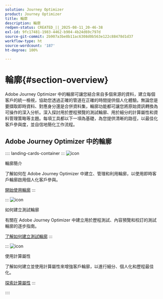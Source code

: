 ```yaml
---
solution: Journey Optimizer
product: Journey Optimizer
title: 輪廓
description: 輪廓
redpen-status: CREATED_||_2025-08-11_20-46-38
exl-id: 9fc17481-1983-4462-b904-4b24d69c797d
source-git-commit: 2b907a3be8b11ac6308d0b563e122c88478d1d37
workflow-type: ht
source-wordcount: '187'
ht-degree: 100%

---
```


# 輪廓{#section-overview}

Adobe Journey Optimizer 中的輪廓可讓您結合來自多個來源的資料，建立每個客戶的統一檢視，協助您透過正確的管道在正確的時間提供個人化體驗。無論您是要擷取即時資料、對應身分還是合併資料集，輪廓功能都可讓您將原始資訊轉換為可操作的深入分析。深入探討用於歷程預覽的測試輪廓、用於細分的計算屬性和資料管理策略等主題。每項工具都以下一項為基礎，為您提供清晰的路徑，以最佳化客戶參與度，並自信地簡化工作流程。

## Adobe Journey Optimizer 中的輪廓

:::: landing-cards-container
:::
![icon](https://cdn.experienceleague.adobe.com/icons/circle-play.svg)

輪廓簡介

了解如何在 Adobe Journey Optimizer 中建立、管理和利用輪廓，以使用即時客戶輪廓啟用個人化客戶參與。

[開始使用輪廓](../using/audience/get-started-profiles.md)
:::

:::
![icon](https://cdn.experienceleague.adobe.com/icons/list-check.svg)

如何建立測試輪廓

有關在 Adobe Journey Optimizer 中建立用於歷程測試、內容預覽和校訂的測試輪廓的逐步指南。

[了解如何建立測試輪廓](../using/audience/creating-test-profiles.md)
:::

:::
![icon](https://cdn.experienceleague.adobe.com/icons/bullseye.svg)

使用計算屬性

了解如何建立並使用計算屬性來增強客戶輪廓，以進行細分、個人化和歷程最佳化。

[探索計算屬性](../using/audience/computed-attributes.md)
:::

::::
